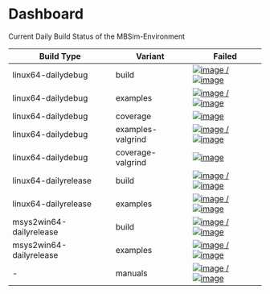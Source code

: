 # Dashboard

Current Daily Build Status of the MBSim-Environment

| Build Type | Variant | Failed |
|------------|---------|--------|
| linux64-dailydebug | build | [![image](https://www.mbsim-env.de/service/builds/current/linux64-dailydebug/nrFailed.svg) / ![image](https://www.mbsim-env.de/service/builds/current/linux64-dailydebug/nrAll.svg)](https://www.mbsim-env.de/builds/run/current/linux64-dailydebug/master/master/master/master/) |
| linux64-dailydebug | examples | [![image](https://www.mbsim-env.de/service/runexamples/current/linux64-dailydebug/nrFailed.svg) / ![image](https://www.mbsim-env.de/service/runexamples/current/linux64-dailydebug/nrAll.svg)](https://www.mbsim-env.de/runexamples/run/current/linux64-dailydebug/master/master/master/master/) |
| linux64-dailydebug | coverage | [![image](https://www.mbsim-env.de/service/runexamples/current/linux64-dailydebug/coverageRate.svg)](https://www.mbsim-env.de/runexamples/run/current/linux64-dailydebug/master/master/master/master/#coverage) |
| linux64-dailydebug | examples-valgrind | [![image](https://www.mbsim-env.de/service/runexamples/current/linux64-dailydebug-valgrind/nrFailed.svg) / ![image](https://www.mbsim-env.de/service/runexamples/current/linux64-dailydebug-valgrind/nrAll.svg)](https://www.mbsim-env.de/runexamples/run/current/linux64-dailydebug-valgrind/master/master/master/master/) |
| linux64-dailydebug | coverage-valgrind | [![image](https://www.mbsim-env.de/service/runexamples/current/linux64-dailydebug-valgrind/coverageRate.svg)](https://www.mbsim-env.de/runexamples/run/current/linux64-dailydebug-valgrind/master/master/master/master/#coverage) |
| linux64-dailyrelease | build | [![image](https://www.mbsim-env.de/service/builds/current/linux64-dailyrelease/nrFailed.svg) / ![image](https://www.mbsim-env.de/service/builds/current/linux64-dailyrelease/nrAll.svg)](https://www.mbsim-env.de/builds/run/current/linux64-dailyrelease/master/master/master/master/) |
| linux64-dailyrelease | examples | [![image](https://www.mbsim-env.de/service/runexamples/current/linux64-dailyrelease/nrFailed.svg) / ![image](https://www.mbsim-env.de/service/runexamples/current/linux64-dailyrelease/nrAll.svg)](https://www.mbsim-env.de/runexamples/run/current/linux64-dailyrelease/master/master/master/master/) |
| msys2win64-dailyrelease | build | [![image](https://www.mbsim-env.de/service/builds/current/msys2win64-dailyrelease/nrFailed.svg) / ![image](https://www.mbsim-env.de/service/builds/current/msys2win64-dailyrelease/nrAll.svg)](https://www.mbsim-env.de/builds/run/current/msys2win64-dailyrelease/master/master/master/master/) |
| msys2win64-dailyrelease | examples | [![image](https://www.mbsim-env.de/service/runexamples/current/msys2win64-dailyrelease/nrFailed.svg) / ![image](https://www.mbsim-env.de/service/runexamples/current/msys2win64-dailyrelease/nrAll.svg)](https://www.mbsim-env.de/runexamples/run/current/msys2win64-dailyrelease/master/master/master/master/) |
| - | manuals | [![image](https://www.mbsim-env.de/service/manuals/nrFailed.svg) / ![image](https://www.mbsim-env.de/service/manuals/nrAll.svg)](https://www.mbsim-env.de/service/home/#manuals) |
